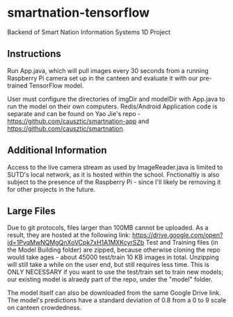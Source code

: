 # smartnation-tensorflow
Backend of Smart Nation Information Systems 1D Project

## Instructions
Run App.java, which will pull images every 30 seconds from a running Raspberry Pi camera set up in the canteen and evaluate it with our pre-trained TensorFlow model.

User must configure the directories of imgDir and modelDir with App.java to run the model on their own computers. Redis/Android Application code is separate and can be found on Yao Jie's repo - https://github.com/causztic/smartnation-app and https://github.com/causztic/smartnation.

## Additional Information
Access to the live camera stream as used by ImageReader.java is limited to SUTD's local network, as it is hosted within the school. Fnctionaltiy is also subject to the presence of the Raspberry Pi - since I'll likely be removing it for other projects in the future.

## Large Files
Due to git protocols, files larger than 100MB cannot be uploaded. As a result, they are hosted at the following link: https://drive.google.com/open?id=1PvqMwNQMgQnXoVCpk7xH1A1MXKcyrSZb
Test and Training files (in the Model Building folder) are zipped, because otherwise cloning the repo would take ages - about 45000 test/train 10 KB images in total. Unzipping will still take a while on the user end, but still requires less time. This is ONLY NECESSARY if you want to use the test/train set to train new models; our existing model is alraedy part of the repo, under the "model" folder.

The model itself can also be downloaded from the same Google Drive link. The model's predictions have a standard deviation of 0.8 from a 0 to 9 scale on canteen crowdedness.
